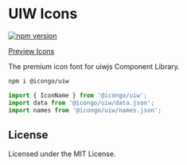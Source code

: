 UIW Icons
===

[![npm version](https://img.shields.io/npm/v/@icongo/uiw.svg)](https://www.npmjs.com/package/@icongo/uiw)

[Preview Icons](http://icongo.github.io/#/icons/uiw)

The premium icon font for uiwjs Component Library.

```bash
npm i @icongo/uiw
```

```jsx
import { IconName } from '@icongo/uiw';
import data from '@icongo/uiw/data.json';
import names from '@icongo/uiw/names.json';
```

## License

Licensed under the MIT License.